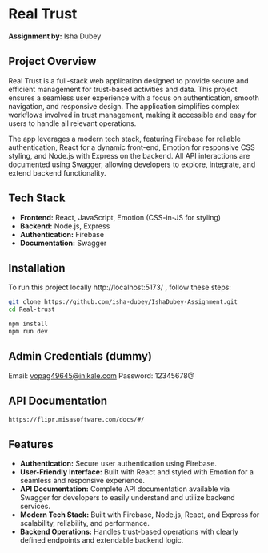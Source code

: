 # Real Trust

**Assignment by:** Isha Dubey

## Project Overview

Real Trust is a full-stack web application designed to provide secure and efficient management for trust-based activities and data. This project ensures a seamless user experience with a focus on authentication, smooth navigation, and responsive design. The application simplifies complex workflows involved in trust management, making it accessible and easy for users to handle all relevant operations.

The app leverages a modern tech stack, featuring Firebase for reliable authentication, React for a dynamic front-end, Emotion for responsive CSS styling, and Node.js with Express on the backend. All API interactions are documented using Swagger, allowing developers to explore, integrate, and extend backend functionality.


## Tech Stack

- **Frontend:** React, JavaScript, Emotion (CSS-in-JS for styling)
- **Backend:** Node.js, Express
- **Authentication:** Firebase
- **Documentation:** Swagger

## Installation

To run this project locally  http://localhost:5173/ , follow these steps:

   ```bash
   git clone https://github.com/isha-dubey/IshaDubey-Assignment.git
   cd Real-trust
   ```
 ```bash
npm install
npm run dev

   ```

## Admin Credentials (dummy)

Email: vopag49645@inikale.com
Password: 12345678@



## API Documentation

```bash
https://flipr.misasoftware.com/docs/#/
```

## Features

- **Authentication:** Secure user authentication using Firebase.
- **User-Friendly Interface:** Built with React and styled with Emotion for a seamless and responsive experience.
- **API Documentation:** Complete API documentation available via Swagger for developers to easily understand and utilize backend services.
- **Modern Tech Stack:** Built with Firebase, Node.js, React, and Express for scalability, reliability, and performance.
- **Backend Operations:** Handles trust-based operations with clearly defined endpoints and extendable backend logic.
